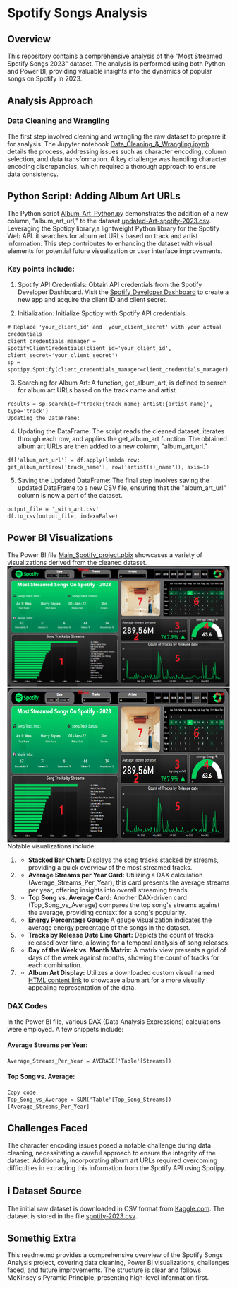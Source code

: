 # Spotify Songs Analysis

## Overview
This repository contains a comprehensive analysis of the "Most Streamed Spotify Songs 2023" dataset.
The analysis is performed using both Python and Power BI, providing valuable insights into the dynamics of popular songs on Spotify in 2023.

## Analysis Approach

### Data Cleaning and Wrangling

The first step involved cleaning and wrangling the raw dataset to prepare it for analysis. 
The Jupyter notebook [Data_Cleaning_&_Wrangling.ipynb](Data_Cleaning_&_Wrangling.ipynb) details the process, addressing issues such as character encoding, column selection, and data transformation.
A key challenge was handling character encoding discrepancies, which required a thorough approach to ensure data consistency.


## Python Script: Adding Album Art URLs
The Python script [Album_Art_Python.py](Album_Art_Python.py) demonstrates the addition of a new column, "album_art_url," to the dataset [updated-Art-spotify-2023.csv](updated-Art-spotify-2023.csv). Leveraging the Spotipy library,a lightweight Python library for the Spotify Web API. it searches for album art URLs based on track and artist information. 
This step contributes to enhancing the dataset with visual elements for potential future visualization or user interface improvements.

### Key points include:

1. Spotify API Credentials:
Obtain API credentials from the Spotify Developer Dashboard.
Visit the [Spotify Developer Dashboard](https://developer.spotify.com/) to create a new app and acquire the client ID and client secret.

2. Initialization:
Initialize Spotipy with Spotify API credentials.

```
# Replace 'your_client_id' and 'your_client_secret' with your actual credentials
client_credentials_manager = SpotifyClientCredentials(client_id='your_client_id', client_secret='your_client_secret')
sp = spotipy.Spotify(client_credentials_manager=client_credentials_manager)
```

3. Searching for Album Art: A function, get_album_art, is defined to search for album art URLs based on the track name and artist.

```
results = sp.search(q=f'track:{track_name} artist:{artist_name}', type='track')
Updating the DataFrame:
```
4. Updating the DataFrame: The script reads the cleaned dataset, iterates through each row, and applies the get_album_art function. The obtained album art URLs are then added to a new column, "album_art_url."

```
df['album_art_url'] = df.apply(lambda row: get_album_art(row['track_name'], row['artist(s)_name']), axis=1)
```

5. Saving the Updated DataFrame: The final step involves saving the updated DataFrame to a new CSV file, ensuring that the "album_art_url" column is now a part of the dataset.
```
output_file = '_with_art.csv'
df.to_csv(output_file, index=False)

```

## Power BI Visualizations

The Power BI file [Main_Spotify_project.pbix](Main_Spotify_project.pbix) showcases a variety of visualizations derived from the cleaned dataset. 
![Power BI Visualizations Screenshort](background/Screenshot.png)
<img src="background/Screenshot.png" align="center" height="350" width="600"/>
Notable visualizations include:

1. - **Stacked Bar Chart:** Displays the song tracks stacked by streams, providing a quick overview of the most streamed tracks.
2. - **Average Streams per Year Card:** Utilizing a DAX calculation (Average_Streams_Per_Year), this card presents the average streams per year, offering insights into overall streaming trends.
3. - **Top Song vs. Average Card:** Another DAX-driven card (Top_Song_vs_Average) compares the top song's streams against the average, providing context for a song's popularity.
4. - **Energy Percentage Gauge:** A gauge visualization indicates the average energy percentage of the songs in the dataset.
5. - **Tracks by Release Date Line Chart:** Depicts the count of tracks released over time, allowing for a temporal analysis of song releases.
6. - **Day of the Week vs. Month Matrix:** A matrix view presents a grid of days of the week against months, showing the count of tracks for each combination.
7. - **Album Art Display:** Utilizes a downloaded custom visual named [HTML content link]("https://appsource.microsoft.com/en-us/product/power-bi-visuals/wa200001930?tab=overview") to showcase album art for a more visually appealing representation of the data.

### DAX Codes

In the Power BI file, various DAX (Data Analysis Expressions) calculations were employed. A few snippets include:


#### Average Streams per Year:

```
Average_Streams_Per_Year = AVERAGE('Table'[Streams])
```
#### Top Song vs. Average:

```
Copy code
Top_Song_vs_Average = SUM('Table'[Top_Song_Streams]) - [Average_Streams_Per_Year]
```

## Challenges Faced
The character encoding issues posed a notable challenge during data cleaning, necessitating a careful approach to ensure the integrity of the dataset. Additionally, incorporating album art URLs required overcoming difficulties in extracting this information from the Spotify API using Spotipy.

## ℹ️ Dataset Source
The initial raw dataset is downloaded in CSV format from [Kaggle.com](https://www.kaggle.com/). The dataset is stored in the file [spotify-2023.csv](spotify-2023.csv).

## Somethig Extra
This readme.md provides a comprehensive overview of the Spotify Songs Analysis project, covering data cleaning, Power BI visualizations, challenges faced, and future improvements. The structure is clear and follows McKinsey's Pyramid Principle, presenting high-level information first.